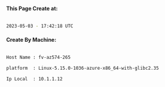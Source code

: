 
   
#### This Page Create at:

```bash

2023-05-03 - 17:42:18 UTC

```

#### Create By Machine:

```bash

Host Name : fv-az574-265

platform  : Linux-5.15.0-1036-azure-x86_64-with-glibc2.35

Ip Local  : 10.1.1.12

```

